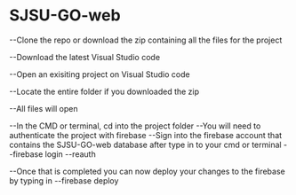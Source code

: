 # SJSU-GO-web
--Clone the repo or download the zip containing all the files for the project

--Download the latest Visual Studio code

--Open an exisiting project on Visual Studio code

--Locate the entire folder if you downloaded the zip

--All files will open 

--In the CMD or terminal, cd into the project folder
--You will need to authenticate the project with firebase
--Sign into the firebase account that contains the SJSU-GO-web database after type in to your cmd or terminal
--firebase login --reauth

--Once that is completed you can now deploy your changes to the firebase by typing in
--firebase deploy



